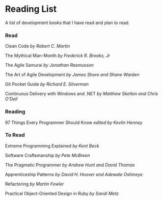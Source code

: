# Reading List

A list of development books that I have read and plan to read.

### Read

Clean Code *by Robert C. Martin*

The Mythical Man-Month *by Frederick R. Brooks, Jr*

The Agile Samurai *by Jonathan Rasmusson*

The Art of Agile Development *by James Shore and Shane Warden*

Git Pocket Guide *by Richard E. Silverman*

Continuous Delivery with Windows and .NET *by Matthew Skelton and Chris O'Dell*

### Reading

97 Things Every Programmer Should Know *edited by Kevlin Henney*

### To Read

Extreme Programming Explained *by Kent Beck*

Software Craftsmanship *by Pete McBreen*

The Pragmatic Programmer *by Andrew Hunt and David Thomas*

Apprenticeship Patterns *by David H. Hoover and Adewale Oshineye*

Refactoring *by Martin Fowler*

Practical Object-Oriented Design in Ruby *by Sandi Metz*
